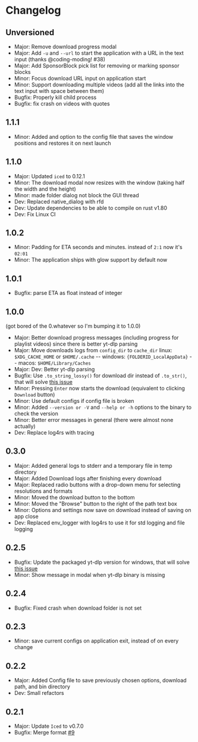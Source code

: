 # Changelog

## Unversioned

- Major: Remove download progress modal
- Major: Add `-u` and `--url` to start the application with a URL in the text input (thanks @coding-moding! #38)
- Major: Add SponsorBlock pick list for removing or marking sponsor blocks
- Minor: Focus download URL input on application start
- Minor: Support downloading multiple videos (add all the links into the text input with space between them)
- Bugfix: Properly kill child process
- Bugfix: fix crash on videos with quotes

## 1.1.1

- Minor: Added and option to the config file that saves the window positions and restores it on next launch

## 1.1.0

- Major: Updated `iced` to 0.12.1
- Minor: The download modal now resizes with the window (taking half the width and the height)
- Minor: made folder dialog not block the GUI thread
- Dev: Replaced native_dialog with rfd
- Dev: Update dependencies to be able to compile on rust v1.80
- Dev: Fix Linux CI

## 1.0.2

- Minor: Padding for ETA seconds and minutes. instead of `2:1` now it's `02:01`
- Minor: The application ships with glow support by default now

## 1.0.1

- Bugfix: parse ETA as float instead of integer

## 1.0.0
(got bored of the 0.whatever so I'm bumping it to 1.0.0)

- Major: Better download progress messages (including progress for playlist videos) since there is better yt-dlp parsing
- Major: Move downloads logs from `config_dir` to `cache_dir` linux: `$XDG_CACHE_HOME` or `$HOME/.cache` -- windows: `{FOLDERID_LocalAppData}` -- macos: `$HOME/Library/Caches`
- Major: Dev: Better yt-dlp parsing
- Bugfix: Use `.to_string_lossy()` for download dir instead of `.to_str()`, that will solve [this issue](https://github.com/BKSalman/ytdlp-gui/issues/12)
- Minor: Pressing `Enter` now starts the download (equivalent to clicking `Download` button)
- Minor: Use default configs if config file is broken
- Minor: Added `--version or -V` and `--help or -h` options to the binary to check the version
- Minor: Better error messages in general (there were almost none actually)
- Dev: Replace log4rs with tracing

## 0.3.0

- Major: Added general logs to stderr and a temporary file in temp directory
- Major: Added Download logs after finishing every download
- Major: Replaced radio buttons with a drop-down menu for selecting resolutions and formats
- Minor: Moved the download button to the bottom
- Minor: Moved the "Browse" button to the right of the path text box
- Minor: Options and settings now save on download instead of saving on app close
- Dev: Replaced env_logger with log4rs to use it for std logging and file logging

## 0.2.5

- Bugfix: Update the packaged yt-dlp version for windows, that will solve [this issue](https://github.com/BKSalman/ytdlp-gui/issues/13)
- Minor: Show message in modal when yt-dlp binary is missing

## 0.2.4

- Bugfix: Fixed crash when download folder is not set

## 0.2.3

- Minor: save current configs on application exit, instead of on every change

## 0.2.2

- Major: Added Config file to save previously chosen options, download path, and bin directory
- Dev: Small refactors

## 0.2.1

- Major: Update ``Iced`` to v0.7.0
- Bugfix: Merge format [#9](https://github.com/BKSalman/ytdlp-gui/issues/9)
